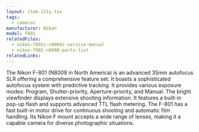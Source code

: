 ```yaml
---
layout: item.11ty.tsx
tags:
  - cameras
manufacturer: Nikon
model: F801
relatedFiles:
  - nikon-f801s-n8008s-service-manual
  - nikon-f801-n8008-parts-list
relatedLinks:
---
```


The Nikon F-801 (N8008 in North America) is an advanced 35mm autofocus SLR offering a comprehensive feature set. It boasts a sophisticated autofocus system with predictive tracking. It provides various exposure modes: Program, Shutter-priority, Aperture-priority, and Manual. The bright viewfinder displays extensive shooting information. It features a built-in pop-up flash and supports advanced TTL flash metering. The F-801 has a fast built-in motor drive for continuous shooting and automatic film handling. Its Nikon F mount accepts a wide range of lenses, making it a capable camera for diverse photographic situations.
